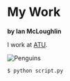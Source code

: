 # My Work

**by Ian McLoughlin**

I work at [ATU](https://www.atu.ie/).

![Penguins](https://allisonhorst.github.io/palmerpenguins/reference/figures/lter_penguins.png)


```bash
$ python script.py
``` 